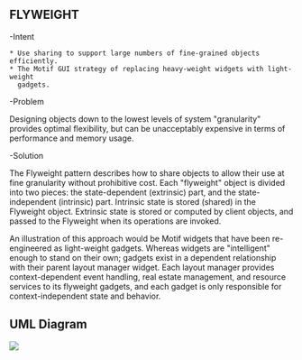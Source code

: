 FLYWEIGHT
---------

-Intent

    * Use sharing to support large numbers of fine-grained objects efficiently.
    * The Motif GUI strategy of replacing heavy-weight widgets with light-weight 
      gadgets.  
      
-Problem
    
   Designing objects down to the lowest levels of system "granularity" provides
   optimal flexibility, but can be unacceptably expensive in terms of performance
   and memory usage.
       
-Solution

   The Flyweight pattern describes how to share objects to allow their use at fine
   granularity without prohibitive cost. Each "flyweight" object is divided into 
   two pieces: the state-dependent (extrinsic) part, and the state-independent 
   (intrinsic) part. Intrinsic state is stored (shared) in the Flyweight object. 
   Extrinsic state is stored or computed by client objects, and passed to the 
   Flyweight when its operations are invoked.
      
   An illustration of this approach would be Motif widgets that have been 
   re-engineered as light-weight gadgets. Whereas widgets are "intelligent" 
   enough to stand on their own; gadgets exist in a dependent relationship with 
   their parent layout manager widget. Each layout manager provides 
   context-dependent event handling, real estate management, and resource services
   to its flyweight gadgets, and each gadget is only responsible for 
   context-independent state and behavior.
   
UML Diagram
-----------
![](../screenshots/flyweight)   
